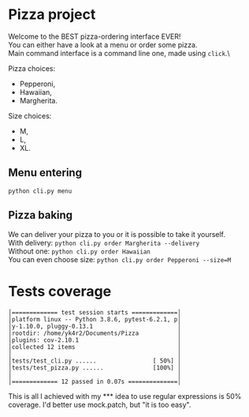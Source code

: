 # Pizza project
Welcome to the BEST pizza-ordering interface EVER!\
You can either have a look at a menu or order some pizza.\
Main command interface is a command line one, made using `click`.\

Pizza choices:
- Pepperoni,
- Hawaiian,
- Margherita.

Size choices:
- M,
- L,
- XL.

## Menu entering
`python cli.py menu`

## Pizza baking
We can deliver your pizza to you or it is possible to take it yourself.\
With delivery: `python cli.py order Margherita --delivery`\
Without one: `python cli.py order Hawaiian`\
You can even choose size: `python cli.py order Pepperoni --size=M`

# Tests coverage
```
│============= test session starts =============│
│platform linux -- Python 3.8.6, pytest-6.2.1, p│
│y-1.10.0, pluggy-0.13.1                        │
│rootdir: /home/yk4r2/Documents/Pizza           │
│plugins: cov-2.10.1                            │
│collected 12 items                             │
│                                               │
│tests/test_cli.py ......                [ 50%] │
│tests/test_pizza.py ......              [100%] │
│                                               │
│============= 12 passed in 0.07s ==============│
```

This is all I achieved with my *** idea to use regular expressions is 50% coverage. I'd better use mock.patch, but "it is too easy".
